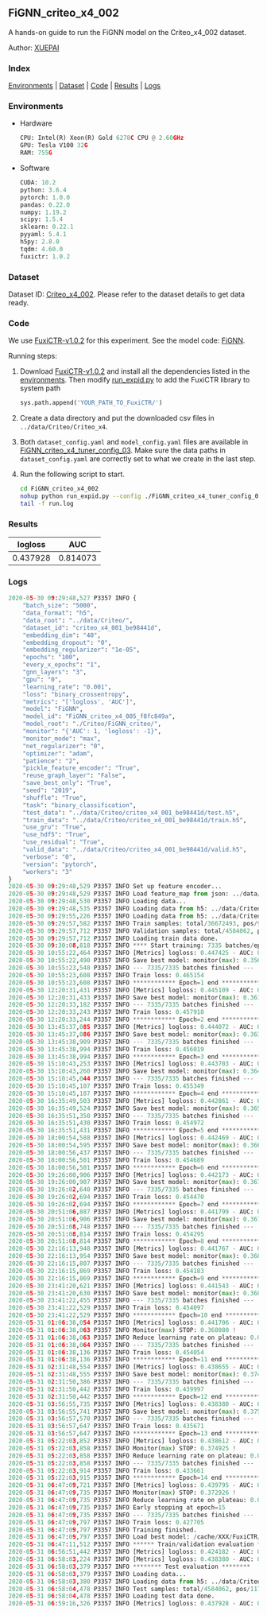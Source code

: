 ## FiGNN_criteo_x4_002

A hands-on guide to run the FiGNN model on the Criteo_x4_002 dataset.

Author: [XUEPAI](https://github.com/xue-pai)

### Index
[Environments](#Environments) | [Dataset](#Dataset) | [Code](#Code) | [Results](#Results) | [Logs](#Logs)

### Environments
+ Hardware

  ```python
  CPU: Intel(R) Xeon(R) Gold 6278C CPU @ 2.60GHz
  GPU: Tesla V100 32G
  RAM: 755G

  ```

+ Software

  ```python
  CUDA: 10.2
  python: 3.6.4
  pytorch: 1.0.0
  pandas: 0.22.0
  numpy: 1.19.2
  scipy: 1.5.4
  sklearn: 0.22.1
  pyyaml: 5.4.1
  h5py: 2.8.0
  tqdm: 4.60.0
  fuxictr: 1.0.2
  ```

### Dataset
Dataset ID: [Criteo_x4_002](https://github.com/openbenchmark/BARS/blob/master/ctr_prediction/datasets/Criteo/README.md#Criteo_x4_002). Please refer to the dataset details to get data ready.

### Code

We use [FuxiCTR-v1.0.2](https://github.com/xue-pai/FuxiCTR/tree/v1.0.2) for this experiment. See the model code: [FiGNN](https://github.com/xue-pai/FuxiCTR/blob/v1.0.2/fuxictr/pytorch/models/FiGNN.py).

Running steps:

1. Download [FuxiCTR-v1.0.2](https://github.com/xue-pai/FuxiCTR/archive/refs/tags/v1.0.2.zip) and install all the dependencies listed in the [environments](#environments). Then modify [run_expid.py](./run_expid.py#L5) to add the FuxiCTR library to system path
    
    ```python
    sys.path.append('YOUR_PATH_TO_FuxiCTR/')
    ```

2. Create a data directory and put the downloaded csv files in `../data/Criteo/Criteo_x4`.

3. Both `dataset_config.yaml` and `model_config.yaml` files are available in [FiGNN_criteo_x4_tuner_config_03](./FiGNN_criteo_x4_tuner_config_03). Make sure the data paths in `dataset_config.yaml` are correctly set to what we create in the last step.

4. Run the following script to start.

    ```bash
    cd FiGNN_criteo_x4_002
    nohup python run_expid.py --config ./FiGNN_criteo_x4_tuner_config_03 --expid FiGNN_criteo_x4_005_033c41f1 --gpu 0 > run.log &
    tail -f run.log
    ```

### Results

| logloss | AUC  |
|:--------------------:|:--------------------:|
| 0.437928 | 0.814073  |


### Logs
```python
2020-05-30 09:29:48,527 P3357 INFO {
    "batch_size": "5000",
    "data_format": "h5",
    "data_root": "../data/Criteo/",
    "dataset_id": "criteo_x4_001_be98441d",
    "embedding_dim": "40",
    "embedding_dropout": "0",
    "embedding_regularizer": "1e-05",
    "epochs": "100",
    "every_x_epochs": "1",
    "gnn_layers": "3",
    "gpu": "0",
    "learning_rate": "0.001",
    "loss": "binary_crossentropy",
    "metrics": "['logloss', 'AUC']",
    "model": "FiGNN",
    "model_id": "FiGNN_criteo_x4_005_f8fc849a",
    "model_root": "./Criteo/FiGNN_criteo/",
    "monitor": "{'AUC': 1, 'logloss': -1}",
    "monitor_mode": "max",
    "net_regularizer": "0",
    "optimizer": "adam",
    "patience": "2",
    "pickle_feature_encoder": "True",
    "reuse_graph_layer": "False",
    "save_best_only": "True",
    "seed": "2019",
    "shuffle": "True",
    "task": "binary_classification",
    "test_data": "../data/Criteo/criteo_x4_001_be98441d/test.h5",
    "train_data": "../data/Criteo/criteo_x4_001_be98441d/train.h5",
    "use_gru": "True",
    "use_hdf5": "True",
    "use_residual": "True",
    "valid_data": "../data/Criteo/criteo_x4_001_be98441d/valid.h5",
    "verbose": "0",
    "version": "pytorch",
    "workers": "3"
}
2020-05-30 09:29:48,529 P3357 INFO Set up feature encoder...
2020-05-30 09:29:48,529 P3357 INFO Load feature_map from json: ../data/Criteo/criteo_x4_001_be98441d/feature_map.json
2020-05-30 09:29:48,530 P3357 INFO Loading data...
2020-05-30 09:29:48,535 P3357 INFO Loading data from h5: ../data/Criteo/criteo_x4_001_be98441d/train.h5
2020-05-30 09:29:55,226 P3357 INFO Loading data from h5: ../data/Criteo/criteo_x4_001_be98441d/valid.h5
2020-05-30 09:29:57,582 P3357 INFO Train samples: total/36672493, pos/9396350, neg/27276143, ratio/25.62%
2020-05-30 09:29:57,712 P3357 INFO Validation samples: total/4584062, pos/1174544, neg/3409518, ratio/25.62%
2020-05-30 09:29:57,712 P3357 INFO Loading train data done.
2020-05-30 09:30:08,818 P3357 INFO **** Start training: 7335 batches/epoch ****
2020-05-30 10:55:22,464 P3357 INFO [Metrics] logloss: 0.447425 - AUC: 0.803576
2020-05-30 10:55:22,490 P3357 INFO Save best model: monitor(max): 0.356151
2020-05-30 10:55:23,548 P3357 INFO --- 7335/7335 batches finished ---
2020-05-30 10:55:23,608 P3357 INFO Train loss: 0.465154
2020-05-30 10:55:23,608 P3357 INFO ************ Epoch=1 end ************
2020-05-30 12:20:31,431 P3357 INFO [Metrics] logloss: 0.445109 - AUC: 0.806202
2020-05-30 12:20:31,433 P3357 INFO Save best model: monitor(max): 0.361093
2020-05-30 12:20:33,182 P3357 INFO --- 7335/7335 batches finished ---
2020-05-30 12:20:33,243 P3357 INFO Train loss: 0.457918
2020-05-30 12:20:33,244 P3357 INFO ************ Epoch=2 end ************
2020-05-30 13:45:37,085 P3357 INFO [Metrics] logloss: 0.444072 - AUC: 0.807350
2020-05-30 13:45:37,086 P3357 INFO Save best model: monitor(max): 0.363278
2020-05-30 13:45:38,909 P3357 INFO --- 7335/7335 batches finished ---
2020-05-30 13:45:38,994 P3357 INFO Train loss: 0.456019
2020-05-30 13:45:38,994 P3357 INFO ************ Epoch=3 end ************
2020-05-30 15:10:43,253 P3357 INFO [Metrics] logloss: 0.443703 - AUC: 0.807840
2020-05-30 15:10:43,260 P3357 INFO Save best model: monitor(max): 0.364137
2020-05-30 15:10:45,044 P3357 INFO --- 7335/7335 batches finished ---
2020-05-30 15:10:45,107 P3357 INFO Train loss: 0.455349
2020-05-30 15:10:45,107 P3357 INFO ************ Epoch=4 end ************
2020-05-30 16:35:49,503 P3357 INFO [Metrics] logloss: 0.442861 - AUC: 0.808600
2020-05-30 16:35:49,524 P3357 INFO Save best model: monitor(max): 0.365739
2020-05-30 16:35:51,350 P3357 INFO --- 7335/7335 batches finished ---
2020-05-30 16:35:51,430 P3357 INFO Train loss: 0.454972
2020-05-30 16:35:51,431 P3357 INFO ************ Epoch=5 end ************
2020-05-30 18:00:54,588 P3357 INFO [Metrics] logloss: 0.442469 - AUC: 0.809008
2020-05-30 18:00:54,595 P3357 INFO Save best model: monitor(max): 0.366539
2020-05-30 18:00:56,437 P3357 INFO --- 7335/7335 batches finished ---
2020-05-30 18:00:56,501 P3357 INFO Train loss: 0.454689
2020-05-30 18:00:56,501 P3357 INFO ************ Epoch=6 end ************
2020-05-30 19:26:00,906 P3357 INFO [Metrics] logloss: 0.442173 - AUC: 0.809342
2020-05-30 19:26:00,907 P3357 INFO Save best model: monitor(max): 0.367169
2020-05-30 19:26:02,640 P3357 INFO --- 7335/7335 batches finished ---
2020-05-30 19:26:02,694 P3357 INFO Train loss: 0.454470
2020-05-30 19:26:02,694 P3357 INFO ************ Epoch=7 end ************
2020-05-30 20:51:06,887 P3357 INFO [Metrics] logloss: 0.441799 - AUC: 0.809723
2020-05-30 20:51:06,906 P3357 INFO Save best model: monitor(max): 0.367924
2020-05-30 20:51:08,748 P3357 INFO --- 7335/7335 batches finished ---
2020-05-30 20:51:08,814 P3357 INFO Train loss: 0.454295
2020-05-30 20:51:08,814 P3357 INFO ************ Epoch=8 end ************
2020-05-30 22:16:13,948 P3357 INFO [Metrics] logloss: 0.441767 - AUC: 0.809769
2020-05-30 22:16:13,954 P3357 INFO Save best model: monitor(max): 0.368003
2020-05-30 22:16:15,807 P3357 INFO --- 7335/7335 batches finished ---
2020-05-30 22:16:15,869 P3357 INFO Train loss: 0.454183
2020-05-30 22:16:15,869 P3357 INFO ************ Epoch=9 end ************
2020-05-30 23:41:20,621 P3357 INFO [Metrics] logloss: 0.441543 - AUC: 0.810019
2020-05-30 23:41:20,630 P3357 INFO Save best model: monitor(max): 0.368476
2020-05-30 23:41:22,455 P3357 INFO --- 7335/7335 batches finished ---
2020-05-30 23:41:22,529 P3357 INFO Train loss: 0.454097
2020-05-30 23:41:22,529 P3357 INFO ************ Epoch=10 end ************
2020-05-31 01:06:38,054 P3357 INFO [Metrics] logloss: 0.441706 - AUC: 0.809786
2020-05-31 01:06:38,063 P3357 INFO Monitor(max) STOP: 0.368080 !
2020-05-31 01:06:38,063 P3357 INFO Reduce learning rate on plateau: 0.000100
2020-05-31 01:06:38,064 P3357 INFO --- 7335/7335 batches finished ---
2020-05-31 01:06:38,136 P3357 INFO Train loss: 0.454054
2020-05-31 01:06:38,136 P3357 INFO ************ Epoch=11 end ************
2020-05-31 02:31:48,554 P3357 INFO [Metrics] logloss: 0.438655 - AUC: 0.813246
2020-05-31 02:31:48,555 P3357 INFO Save best model: monitor(max): 0.374591
2020-05-31 02:31:50,386 P3357 INFO --- 7335/7335 batches finished ---
2020-05-31 02:31:50,442 P3357 INFO Train loss: 0.439997
2020-05-31 02:31:50,442 P3357 INFO ************ Epoch=12 end ************
2020-05-31 03:56:55,735 P3357 INFO [Metrics] logloss: 0.438380 - AUC: 0.813590
2020-05-31 03:56:55,741 P3357 INFO Save best model: monitor(max): 0.375210
2020-05-31 03:56:57,570 P3357 INFO --- 7335/7335 batches finished ---
2020-05-31 03:56:57,647 P3357 INFO Train loss: 0.435671
2020-05-31 03:56:57,647 P3357 INFO ************ Epoch=13 end ************
2020-05-31 05:22:03,852 P3357 INFO [Metrics] logloss: 0.438612 - AUC: 0.813537
2020-05-31 05:22:03,858 P3357 INFO Monitor(max) STOP: 0.374925 !
2020-05-31 05:22:03,858 P3357 INFO Reduce learning rate on plateau: 0.000010
2020-05-31 05:22:03,858 P3357 INFO --- 7335/7335 batches finished ---
2020-05-31 05:22:03,914 P3357 INFO Train loss: 0.433661
2020-05-31 05:22:03,915 P3357 INFO ************ Epoch=14 end ************
2020-05-31 06:47:09,721 P3357 INFO [Metrics] logloss: 0.439795 - AUC: 0.812721
2020-05-31 06:47:09,735 P3357 INFO Monitor(max) STOP: 0.372926 !
2020-05-31 06:47:09,735 P3357 INFO Reduce learning rate on plateau: 0.000001
2020-05-31 06:47:09,735 P3357 INFO Early stopping at epoch=15
2020-05-31 06:47:09,735 P3357 INFO --- 7335/7335 batches finished ---
2020-05-31 06:47:09,797 P3357 INFO Train loss: 0.427705
2020-05-31 06:47:09,797 P3357 INFO Training finished.
2020-05-31 06:47:09,797 P3357 INFO Load best model: /cache/XXX/FuxiCTR/benchmarks/Criteo/FiGNN_criteo/criteo_x4_001_be98441d/FiGNN_criteo_x4_005_f8fc849a_model.ckpt
2020-05-31 06:47:11,512 P3357 INFO ****** Train/validation evaluation ******
2020-05-31 06:56:51,442 P3357 INFO [Metrics] logloss: 0.424182 - AUC: 0.828340
2020-05-31 06:58:03,224 P3357 INFO [Metrics] logloss: 0.438380 - AUC: 0.813590
2020-05-31 06:58:03,379 P3357 INFO ******** Test evaluation ********
2020-05-31 06:58:03,379 P3357 INFO Loading data...
2020-05-31 06:58:03,380 P3357 INFO Loading data from h5: ../data/Criteo/criteo_x4_001_be98441d/test.h5
2020-05-31 06:58:04,478 P3357 INFO Test samples: total/4584062, pos/1174544, neg/3409518, ratio/25.62%
2020-05-31 06:58:04,478 P3357 INFO Loading test data done.
2020-05-31 06:59:16,326 P3357 INFO [Metrics] logloss: 0.437928 - AUC: 0.814073

```
